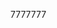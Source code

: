 7777777

<!---
tjromack/tjromack is a ✨ special ✨ repository because its `README.md` (this file) appears on your GitHub profile.
You can click the Preview link to take a look at your changes.
--->
